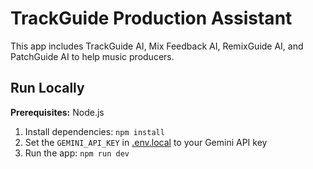 # TrackGuide Production Assistant

This app includes TrackGuide AI, Mix Feedback AI, RemixGuide AI, and PatchGuide AI to help music producers.

## Run Locally

**Prerequisites:**  Node.js


1. Install dependencies:
   `npm install`
2. Set the `GEMINI_API_KEY` in [.env.local](.env.local) to your Gemini API key
3. Run the app:
   `npm run dev`

